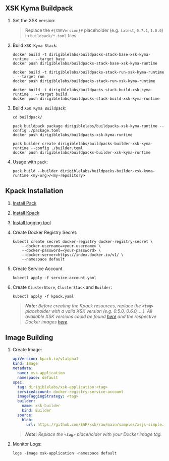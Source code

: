 ## XSK Kyma Buildpack

1. Set the XSK version:
    > Replace the `#{XSKVersion}#` placeholder (e.g. `latest`, `0.7.1`, `1.0.0`) in `buildpack/*.toml` files.

1. Build `XSK Kyma Stack`:

    ```
    docker build -t dirigiblelabs/buildpacks-stack-base-xsk-kyma-runtime . --target base
    docker push dirigiblelabs/buildpacks-stack-base-xsk-kyma-runtime

    docker build -t dirigiblelabs/buildpacks-stack-run-xsk-kyma-runtime . --target run
    docker push dirigiblelabs/buildpacks-stack-run-xsk-kyma-runtime

    docker build -t dirigiblelabs/buildpacks-stack-build-xsk-kyma-runtime . --target build
    docker push dirigiblelabs/buildpacks-stack-build-xsk-kyma-runtime
    ```

1. Build `XSK Kyma Buildpack`:

    ```
    cd buildpack/

    pack buildpack package dirigiblelabs/buildpacks-xsk-kyma-runtime --config ./package.toml
    docker push dirigiblelabs/buildpacks-xsk-kyma-runtime

    pack builder create dirigiblelabs/buildpacks-builder-xsk-kyma-runtime --config ./builder.toml
    docker push dirigiblelabs/buildpacks-builder-xsk-kyma-runtime
    ```

1. Usage with `pack`:

    ```
    pack build --builder dirigiblelabs/buildpacks-builder-xsk-kyma-runtime <my-org>/<my-repository>
    ```

## Kpack Installation

1. [Install Pack](https://buildpacks.io/docs/tools/pack/#install)
1. [Install Kpack](https://github.com/pivotal/kpack/blob/main/docs/install.md)
1. [Install logging tool](https://github.com/pivotal/kpack/blob/main/docs/logs.md)
1. Create Docker Registry Secret:
    ```
    kubectl create secret docker-registry docker-registry-secret \
        --docker-username=<your-username> \
        --docker-password=<your-password> \
        --docker-server=https://index.docker.io/v1/ \
        --namespace default
    ```


1. Create Service Account
    ```
    kubectl apply -f service-account.yaml
    ```


1. Create `ClusterStore`, `ClusterStack` and `Builder`:

    ```
    kubectl apply -f kpack.yaml
    ```
    
    > _**Note:** Before creating the Kpack resources, replace the **`<tag>`** placeholder with a valid XSK version (e.g. 0.5.0, 0.6.0, ...). All available XSK versions could be found [here](https://github.com/SAP/xsk/releases) and the respective Docker images [here](https://hub.docker.com/r/dirigiblelabs/kneo-xsk-buildpack/tags?page=1&ordering=last_updated)._

## Image Building

1. Create Image:

    ```yaml
    apiVersion: kpack.io/v1alpha1
    kind: Image
    metadata:
      name: xsk-application
      namespace: default
    spec:
      tag: dirigiblelabs/xsk-application:<tag>
      serviceAccount: docker-registry-service-account
      imageTaggingStrategy: <tag>
      builder:
        name: xsk-builder
        kind: Builder
      source:
        blob:
          url: https://github.com/SAP/xsk/raw/main/samples/xsjs-simple.zip
    ```

    > _**Note:** Replace the **`<tag>`** placeholder with your Docker image tag._

1. Monitor Logs:

    ```
    logs -image xsk-application -namespace default
    ```
